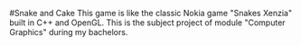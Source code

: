 #Snake and Cake
This game is like the classic Nokia game "Snakes Xenzia" built in C++ and OpenGL. This is the subject project of module "Computer Graphics" during my bachelors.
